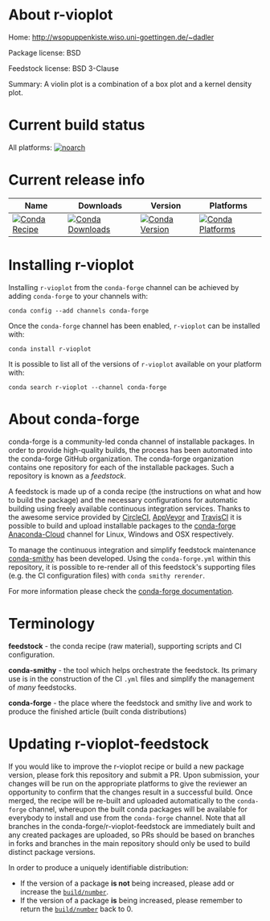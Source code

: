 About r-vioplot
===============

Home: http://wsopuppenkiste.wiso.uni-goettingen.de/~dadler

Package license: BSD

Feedstock license: BSD 3-Clause

Summary: A violin plot is a combination of a box plot and a kernel density plot.



Current build status
====================

All platforms:
[![noarch](https://img.shields.io/circleci/project/github/conda-forge/r-vioplot-feedstock/master.svg?label=noarch)](https://circleci.com/gh/conda-forge/r-vioplot-feedstock)

Current release info
====================

| Name | Downloads | Version | Platforms |
| --- | --- | --- | --- |
| [![Conda Recipe](https://img.shields.io/badge/recipe-r--vioplot-green.svg)](https://anaconda.org/conda-forge/r-vioplot) | [![Conda Downloads](https://img.shields.io/conda/dn/conda-forge/r-vioplot.svg)](https://anaconda.org/conda-forge/r-vioplot) | [![Conda Version](https://img.shields.io/conda/vn/conda-forge/r-vioplot.svg)](https://anaconda.org/conda-forge/r-vioplot) | [![Conda Platforms](https://img.shields.io/conda/pn/conda-forge/r-vioplot.svg)](https://anaconda.org/conda-forge/r-vioplot) |

Installing r-vioplot
====================

Installing `r-vioplot` from the `conda-forge` channel can be achieved by adding `conda-forge` to your channels with:

```
conda config --add channels conda-forge
```

Once the `conda-forge` channel has been enabled, `r-vioplot` can be installed with:

```
conda install r-vioplot
```

It is possible to list all of the versions of `r-vioplot` available on your platform with:

```
conda search r-vioplot --channel conda-forge
```


About conda-forge
=================

conda-forge is a community-led conda channel of installable packages.
In order to provide high-quality builds, the process has been automated into the
conda-forge GitHub organization. The conda-forge organization contains one repository
for each of the installable packages. Such a repository is known as a *feedstock*.

A feedstock is made up of a conda recipe (the instructions on what and how to build
the package) and the necessary configurations for automatic building using freely
available continuous integration services. Thanks to the awesome service provided by
[CircleCI](https://circleci.com/), [AppVeyor](https://www.appveyor.com/)
and [TravisCI](https://travis-ci.org/) it is possible to build and upload installable
packages to the [conda-forge](https://anaconda.org/conda-forge)
[Anaconda-Cloud](https://anaconda.org/) channel for Linux, Windows and OSX respectively.

To manage the continuous integration and simplify feedstock maintenance
[conda-smithy](https://github.com/conda-forge/conda-smithy) has been developed.
Using the ``conda-forge.yml`` within this repository, it is possible to re-render all of
this feedstock's supporting files (e.g. the CI configuration files) with ``conda smithy rerender``.

For more information please check the [conda-forge documentation](https://conda-forge.org/docs/).

Terminology
===========

**feedstock** - the conda recipe (raw material), supporting scripts and CI configuration.

**conda-smithy** - the tool which helps orchestrate the feedstock.
                   Its primary use is in the construction of the CI ``.yml`` files
                   and simplify the management of *many* feedstocks.

**conda-forge** - the place where the feedstock and smithy live and work to
                  produce the finished article (built conda distributions)


Updating r-vioplot-feedstock
============================

If you would like to improve the r-vioplot recipe or build a new
package version, please fork this repository and submit a PR. Upon submission,
your changes will be run on the appropriate platforms to give the reviewer an
opportunity to confirm that the changes result in a successful build. Once
merged, the recipe will be re-built and uploaded automatically to the
`conda-forge` channel, whereupon the built conda packages will be available for
everybody to install and use from the `conda-forge` channel.
Note that all branches in the conda-forge/r-vioplot-feedstock are
immediately built and any created packages are uploaded, so PRs should be based
on branches in forks and branches in the main repository should only be used to
build distinct package versions.

In order to produce a uniquely identifiable distribution:
 * If the version of a package **is not** being increased, please add or increase
   the [``build/number``](https://conda.io/docs/user-guide/tasks/build-packages/define-metadata.html#build-number-and-string).
 * If the version of a package **is** being increased, please remember to return
   the [``build/number``](https://conda.io/docs/user-guide/tasks/build-packages/define-metadata.html#build-number-and-string)
   back to 0.
